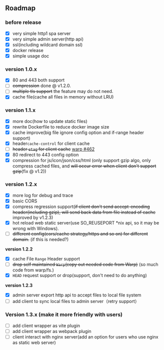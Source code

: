 ## Roadmap
### before release
- [x] very simple http1 spa server
- [x] very simple admin server(http api)
- [x] ssl(including wildcard domain ssl)
- [x] docker release
- [x] simple usage doc

### version 1.0.x
- [x] 80 and 443 both support
- [ ] ~~compression~~ done @ v1.2.0.
- [ ] ~~multiple tls support~~ the feature may do not need.
- [x] cache file(cache all files in memory without LRU)

### version 1.1.x
- [x] more doc(how to update static files)
- [x] rewrite Dockerfile to reduce docker image size
- [x] cache improve(big file ignore config option and if-range header support)
- [x] header`cache-control` for client cache
- [ ] ~~header `etag` for client cache~~ [warp #462](https://github.com/seanmonstar/warp/issues/462)
- [x] 80 redirect to 443 config option
- [x] compression for js/icon/json/css/html (only support gzip algo, only compress cached files, and ~~will occur error when client don't support gzip~~(fix @ v1.2))

### version 1.2.x
- [x] more log for debug and trace
- [x] basic CORS
- [x] compress regression support(~~if client don't send accept-encoding header(including gzip), will send back data from file instead of cache~~ improved by v1.2.3)
- [x] hot reload web static server(use SO_REUSEPORT *nix api, so it may be wrong with Windows).
- [ ] ~~different config(cors/cache strategy/https and so on) for different domain.~~ (if this is needed?)

**version 1.2.2**
- [x] cache File `Range` Header support
- [ ] ~~drop self maintained `Warp`(copy out needed code from Warp)~~ (so much code from warp/fs.)
- [x] `HEAD` request support or drop(support, don't need to do anything)

**version 1.2.3**
- [x] admin server export http api to accept files to local file system
- [ ] add client to sync local files to admin server（retry support）

### Version 1.3.x (make it more friendly with users)
- [ ] add client wrapper as vite plugin
- [ ] add client wrapper as webpack plugin
- [ ] client interact with nginx server(add an option for users who use nginx as static web server)  